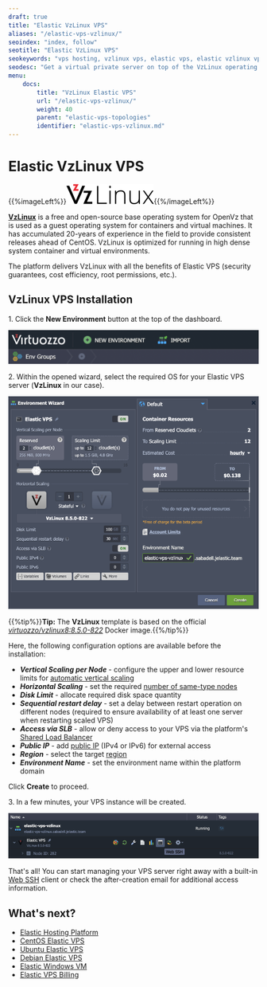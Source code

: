 ```yaml
---
draft: true
title: "Elastic VzLinux VPS"
aliases: "/elastic-vps-vzlinux/"
seoindex: "index, follow"
seotitle: "Elastic VzLinux VPS"
seokeywords: "vps hosting, vzlinux vps, elastic vps, elastic vzlinux vps, vzlinux vps installation, vzlinux server, vzlinux private server, vzlinux virtual private server, create vzlinux vps"
seodesc: "Get a virtual private server on top of the VzLinux operating system in a few minutes. Utilize full root permissions and a powerful dashboard for managing your elastic server."
menu:
    docs:
        title: "VzLinux Elastic VPS"
        url: "/elastic-vps-vzlinux/"
        weight: 40
        parent: "elastic-vps-topologies"
        identifier: "elastic-vps-vzlinux.md"
---
```


# Elastic VzLinux VPS

{{%imageLeft%}}![VzLinux VPS logo](01-vzlinux-vps-logo.png){{%/imageLeft%}}

**[VzLinux](https://vzlinux.org/)** is a free and open-source base operating system for OpenVz that is used as a guest operating system for containers and virtual machines. It has accumulated 20-years of experience in the field to provide consistent releases ahead of CentOS.​ VzLinux is optimized for running in high dense system container and virtual environments.​
 
The platform delivers VzLinux with all the benefits of Elastic VPS (security guarantees, cost efficiency, root permissions, etc.).


## VzLinux VPS Installation

1\. Click the **New Environment** button at the top of the dashboard.

![new environment button](02-new-environment-button.png)

2\. Within the opened wizard, select the required OS for your Elastic VPS server (**VzLinux** in our case).

![VzLinux VPS wizard](03-vzlinux-vps-wizard.png)

{{%tip%}}**Tip:** The **VzLinux** template is based on the official *[virtuozzo/vzlinux8:8.5.0-822](https://hub.docker.com/r/virtuozzo/vzlinux8)* Docker image.{{%/tip%}}

Here, the following configuration options are available before the installation:

- ***Vertical Scaling per Node*** - configure the upper and lower resource limits for [automatic vertical scaling](/automatic-vertical-scaling/)
- ***Horizontal Scaling*** - set the required [number of same-type nodes](/horizontal-scaling/)
- ***Disk Limit*** - allocate required disk space quantity
- ***Sequential restart delay*** - set a delay between restart operation on different nodes (required to ensure availability of at least one server when restarting scaled VPS) 
- ***Access via SLB*** - allow or deny access to your VPS via the platform's [Shared Load Balancer](/shared-load-balancer/#deny-access-via-shared-load-balancer)
- ***Public IP*** - add [public IP](/public-ip/) (IPv4 or IPv6) for external access
- ***Region*** - select the target [region](/environment-regions/)
- ***Environment Name*** - set the environment name within the platform domain

Click **Create** to proceed.

3\. In a few minutes, your VPS instance will be created.

![VzLinux VPS dashboard](04-vzlinux-vps-dashboard.png)

That's all! You can start managing your VPS server right away with a built-in [Web SSH](/web-ssh-client/) client or check the after-creation email for additional access information.


## What's next?

- [Elastic Hosting Platform](/virtuozzo-elastic-hosting-platform/)
- [CentOS Elastic VPS](/elastic-vps-centos/)
- [Ubuntu Elastic VPS](/elastic-vps-ubuntu/)
- [Debian Elastic VPS](/elastic-vps-debian/)
- [Elastic Windows VM](/elastic-windows-vm/)
- [Elastic VPS Billing](/elastic-vps-billing/)